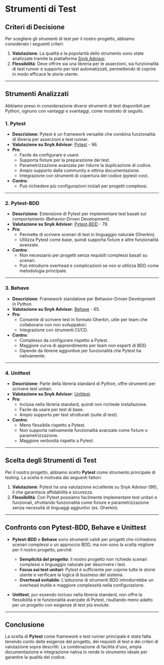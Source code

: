 # Strumenti di Test

## Criteri di Decisione

Per scegliere gli strumenti di test per il nostro progetto, abbiamo considerato i seguenti criteri:

1. **Valutazione**: La qualità e la popolarità dello strumento sono state analizzate tramite la piattaforma [Snyk Advisor](https://snyk.io/advisor).
2. **Flessibilità**: Deve offrire sia una libreria per le asserzioni, sia funzionalità di test runner e supporto per test automatizzati, permettendo di coprire in modo efficace le storie utente.

---

## Strumenti Analizzati

Abbiamo preso in considerazione diversi strumenti di test disponibili per Python, ognuno con vantaggi e svantaggi, come mostrato di seguito.

### **1. Pytest**
- **Descrizione**: Pytest è un framework versatile che combina funzionalità di libreria per asserzioni e test runner.
- **Valutazione su Snyk Advisor**: [Pytest](https://snyk.io/advisor/python/pytest) - 96.
- **Pro**:
  - Facile da configurare e usare.
  - Supporta fixture per la preparazione dei test.
  - Parametrizzazione avanzata per ridurre la duplicazione di codice.
  - Ampio supporto dalla community e ottima documentazione.
  - Integrazione con strumenti di copertura del codice (pytest-cov).
- **Contro**:
  - Può richiedere più configurazioni iniziali per progetti complessi.

---

### **2. Pytest-BDD**
- **Descrizione**: Estensione di Pytest per implementare test basati sul comportamento (Behavior-Driven Development).
- **Valutazione su Snyk Advisor**: [Pytest-BDD](https://snyk.io/advisor/python/pytest-bdd) - 78.
- **Pro**:
  - Permette di scrivere scenari di test in linguaggio naturale (Gherkin).
  - Utilizza Pytest come base, quindi supporta fixture e altre funzionalità avanzate.
- **Contro**:
  - Non necessario per progetti senza requisiti complessi basati su scenari.
  - Può introdurre overhead e complicazioni se non si utilizza BDD come metodologia principale.

---

### **3. Behave**
- **Descrizione**: Framework standalone per Behavior-Driven Development in Python.
- **Valutazione su Snyk Advisor**: [Behave](https://snyk.io/advisor/python/behave) - 65.
- **Pro**:
  - Consente di scrivere test in formato Gherkin, utile per team che collaborano con non sviluppatori.
  - Integrazione con strumenti CI/CD.
- **Contro**:
  - Complesso da configurare rispetto a Pytest.
  - Maggiore curva di apprendimento per team non esperti di BDD.
  - Dipende da librerie aggiuntive per funzionalità che Pytest ha nativamente.

---

### **4. Unittest**
- **Descrizione**: Parte della libreria standard di Python, offre strumenti per scrivere test unitari.
- **Valutazione su Snyk Advisor**: [Unittest](https://snyk.io/advisor/python/unittest).
- **Pro**:
  - Inclusa nella libreria standard, quindi non richiede installazione.
  - Facile da usare per test di base.
  - Ampio supporto per test strutturati (suite di test).
- **Contro**:
  - Meno flessibile rispetto a Pytest.
  - Non supporta nativamente funzionalità avanzate come fixture o parametrizzazione.
  - Maggiore verbosità rispetto a Pytest.

---

## Scelta degli Strumenti di Test

Per il nostro progetto, abbiamo scelto **Pytest** come strumento principale di testing. La scelta è motivata dai seguenti fattori:

1. **Valutazione**: Pytest ha una valutazione eccellente su Snyk Advisor (96), il che garantisce affidabilità e sicurezza.
2. **Flessibilità**: Con Pytest possiamo facilmente implementare test unitari e funzionali, sfruttando funzionalità come fixture e parametrizzazione senza necessità di linguaggi aggiuntivi (es. Gherkin).

---

## Confronto con Pytest-BDD, Behave e Unittest

- **Pytest-BDD** e **Behave** sono strumenti validi per progetti che richiedono scenari complessi o un approccio BDD, ma non sono la scelta migliore per il nostro progetto, perché:
  - **Semplicità del progetto**: Il nostro progetto non richiede scenari complessi o linguaggio naturale per descrivere i test.
  - **Focus sui test unitari**: Pytest è sufficiente per coprire tutte le storie utente e verificare la logica di business del sistema.
  - **Overhead evitabile**: L'adozione di strumenti BDD introdurrebbe un overhead inutile e maggiore complessità nella configurazione.

- **Unittest**, pur essendo incluso nella libreria standard, non offre la flessibilità e le funzionalità avanzate di Pytest, risultando meno adatto per un progetto con esigenze di test più evolute.

---

## Conclusione

La scelta di **Pytest** come framework e test runner principale è stata fatta tenendo conto delle esigenze del progetto, dei requisiti di test e dei criteri di valutazione sopra descritti. La combinazione di facilità d'uso, ampia documentazione e integrazione nativa lo rende lo strumento ideale per garantire la qualità del codice.

